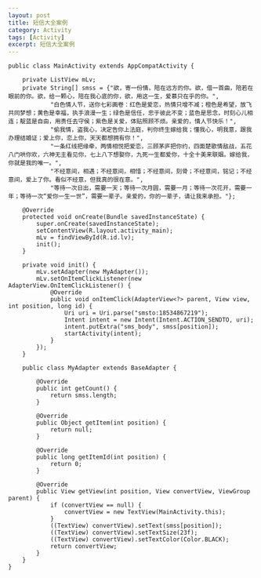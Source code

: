 ```yaml
---
layout: post
title: 短信大全案例 
category: Activity
tags: [Activity]
excerpt: 短信大全案例 
---
```

    
	public class MainActivity extends AppCompatActivity {
	
	    private ListView mLv;
	    private String[] smss = {"欲，寄一份情，陪在远方的你。欲，借一首曲，陪若在眼前的你。欲，给一颗心，陪在我心底的你，欲，用这一生，爱慕只在乎的你。",
	            "白色情人节，送你七彩画卷：红色是爱恋，热情只增不减；橙色是希望，放飞共同梦想；黄色是幸福，执手浪漫一生；绿色是信任，忠于彼此不变；蓝色是思念，时刻心儿相连；靛蓝是自由，用责任去守侯；紫色是关爱，体贴照顾不烦。亲爱的，情人节快乐！",
	            "偷我情，盗我心，决定告你上法庭，判你终生嫁给我；懂我心，明我意，跟我办理结婚证；爱上你，恋上你，天天都想拥有你！",
	            "一条红线把缘牵，两情相悦把爱恋，三顾茅庐把你约，四面楚歌情敌战，五花八门哄你欢，六神无主看见你，七上八下想娶你，九死一生都爱你，十全十美来联姻。嫁给我，你就是我的唯一。",
	            "不经意间，相遇；不经意间，相惜；不经意间，刻骨；不经意间，铭记；不经意间，爱上了你。看似不经意，但我真的很在意。",
	            "等待一次日出，需要一天；等待一次月圆，需要一月；等待一次花开，需要一年；等待一次“爱你一生一世”，需要一辈子。亲爱的，你的一辈子，请让我来承担。"};
	
	    @Override
	    protected void onCreate(Bundle savedInstanceState) {
	        super.onCreate(savedInstanceState);
	        setContentView(R.layout.activity_main);
	        mLv = findViewById(R.id.lv);
	        init();
	    }
	
	    private void init() {
	        mLv.setAdapter(new MyAdapter());
	        mLv.setOnItemClickListener(new AdapterView.OnItemClickListener() {
	            @Override
	            public void onItemClick(AdapterView<?> parent, View view, int position, long id) {
	                Uri uri = Uri.parse("smsto:18534867219");
	                Intent intent = new Intent(Intent.ACTION_SENDTO, uri);
	                intent.putExtra("sms_body", smss[position]);
	                startActivity(intent);
	            }
	        });
	    }
	
	    public class MyAdapter extends BaseAdapter {
	
	        @Override
	        public int getCount() {
	            return smss.length;
	        }
	
	        @Override
	        public Object getItem(int position) {
	            return null;
	        }
	
	        @Override
	        public long getItemId(int position) {
	            return 0;
	        }
	
	        @Override
	        public View getView(int position, View convertView, ViewGroup parent) {
	            if (convertView == null) {
	                convertView = new TextView(MainActivity.this);
	            }
	            ((TextView) convertView).setText(smss[position]);
	            ((TextView) convertView).setTextSize(23f);
	            ((TextView) convertView).setTextColor(Color.BLACK);
	            return convertView;
	        }
	    }
	}

